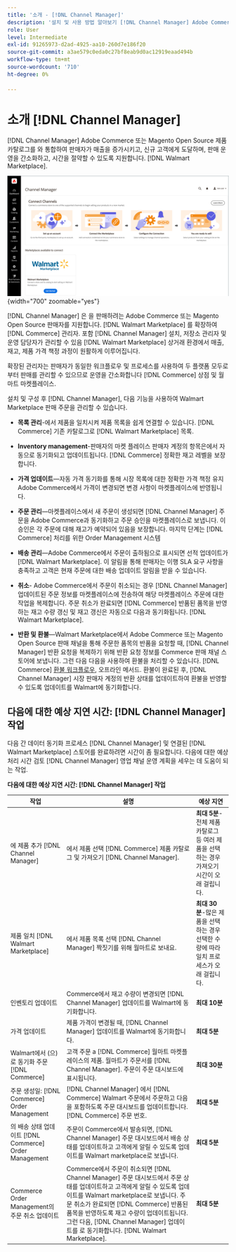 ```yaml
---
title: '소개 - [!DNL Channel Manager]'
description: '설치 및 사용 방법 알아보기 [!DNL Channel Manager] Adobe Commerce 및 Magento Open Source 스토어를 Walmart Marketplace와 통합하고 판매 채널을 만들어 상거래 관리자로부터 시장 목록, 가격, 인벤토리 및 판매를 원활하게 관리할 수 있습니다.'
role: User
level: Intermediate
exl-id: 91265973-d2ad-4925-aa10-260d7e186f20
source-git-commit: a3ae579c0eda0c27bf8eab9d0ac12919eaad494b
workflow-type: tm+mt
source-wordcount: '710'
ht-degree: 0%

---
```



# 소개 [!DNL Channel Manager]

[!DNL Channel Manager] Adobe Commerce 또는 Magento Open Source 제품 카탈로그를 와 통합하여 판매자가 매출을 증가시키고, 신규 고객에게 도달하며, 판매 운영을 간소화하고, 시간을 절약할 수 있도록 지원합니다. [!DNL Walmart Marketplace].

![[!DNL Channel Manager] 확장 관리자 보기](assets/channel-manager-home.png){width="700" zoomable="yes"}

[!DNL Channel Manager] 은 을 판매하려는 Adobe Commerce 또는 Magento Open Source 판매자를 지원합니다. [!DNL Walmart Marketplace] 를 확장하여 [!DNL Commerce] 관리자. 포함 [!DNL Channel Manager] 설치, 저장소 관리자 및 운영 담당자가 관리할 수 있음 [!DNL Walmart Marketplace] 상거래 환경에서 매출, 재고, 제품 가격 책정 과정이 원활하게 이루어집니다.

확장된 관리자는 판매자가 동일한 워크플로우 및 프로세스를 사용하여 두 플랫폼 모두로부터 판매를 관리할 수 있으므로 운영을 간소화합니다 [!DNL Commerce] 상점 및 월마트 마켓플레이스.

설치 및 구성 후 [!DNL Channel Manager], 다음 기능을 사용하여 Walmart Marketplace 판매 주문을 관리할 수 있습니다.

* **목록 관리**-에서 제품을 일치시켜 제품 목록을 쉽게 연결할 수 있습니다. [!DNL Commerce] 기존 카탈로그로 [!DNL Walmart Marketplace] 목록.

* **Inventory management**-판매자의 마켓 플레이스 판매자 계정의 항목은에서 자동으로 동기화되고 업데이트됩니다. [!DNL Commerce] 정확한 재고 레벨을 보장합니다.

* **가격 업데이트**—자동 가격 동기화를 통해 시장 목록에 대한 정확한 가격 책정 유지 Adobe Commerce에서 가격이 변경되면 변경 사항이 마켓플레이스에 반영됩니다.

* **주문 관리**—마켓플레이스에서 새 주문이 생성되면 [!DNL Channel Manager] 주문을 Adobe Commerce과 동기화하고 주문 승인을 마켓플레이스로 보냅니다. 이 승인은 각 주문에 대해 재고가 예약되어 있음을 보장합니다. 마지막 단계는 [!DNL Commerce] 처리를 위한 Order Management 시스템

* **배송 관리**—Adobe Commerce에서 주문이 출하됨으로 표시되면 선적 업데이트가 [!DNL Walmart Marketplace]. 이 알림을 통해 판매자는 이행 SLA 요구 사항을 충족하고 고객은 현재 주문에 대한 배송 업데이트 알림을 받을 수 있습니다.

* **취소**- Adobe Commerce에서 주문이 취소되는 경우 [!DNL Channel Manager] 업데이트된 주문 정보를 마켓플레이스에 전송하여 해당 마켓플레이스 주문에 대한 작업을 복제합니다. 주문 취소가 완료되면 [!DNL Commerce] 반품된 품목을 반영하는 재고 수량 갱신 및 재고 갱신은 자동으로 다음과 동기화됩니다. [!DNL Walmart Marketplace].

* **반환 및 환불**—Walmart Marketplace에서 Adobe Commerce 또는 Magento Open Source 판매 채널을 통해 주문한 품목의 반품을 요청할 때, [!DNL Channel Manager] 반환 요청을 복제하기 위해 반환 요청 정보를 Commerce 판매 채널 스토어에 보냅니다. 그런 다음 다음을 사용하여 환불을 처리할 수 있습니다. [!DNL Commerce] [환불 워크플로우](https://experienceleague.adobe.com/docs/commerce-admin/stores-sales/order-management/credit-memos/credit-memos.html#refund-workflow), 오프라인 메서드. 환불이 완료된 후, [!DNL Channel Manager] 시장 판매자 계정의 반환 상태를 업데이트하여 환불을 반영할 수 있도록 업데이트를 Walmart에 동기화합니다.

## 다음에 대한 예상 지연 시간: [!DNL Channel Manager] 작업

다음 간 데이터 동기화 프로세스 [!DNL Channel Manager] 및 연결된 [!DNL Walmart Marketplace] 스토어를 완료하려면 시간이 좀 필요합니다. 다음에 대한 예상 처리 시간 검토 [!DNL Channel Manager] 영업 채널 운영 계획을 세우는 데 도움이 되는 작업.

**다음에 대한 예상 지연 시간: [!DNL Channel Manager] 작업**

| **작업** | **설명** | **예상 지연** |
|------------------------------------------------------------|--------------------------------------------------------------------------------------------------------------------------------------------------------------------------------------------------------------------------------------------------------------------------------------------------------------------------------------------------------------------------------------------------|------------------------------------------------------------------------------------------------------------------------------|
| 에 제품 추가 [!DNL Channel Manager] | 에서 제품 선택 [!DNL Commerce] 제품 카탈로그 및 가져오기 [!DNL Channel Manager]. | **최대 5분**-전체 제품 카탈로그 등 여러 제품을 선택하는 경우 가져오기 시간이 오래 걸립니다. |
| 제품 일치 [!DNL Walmart Marketplace] | 에서 제품 목록 선택 [!DNL Channel Manager] 짝짓기를 위해 월마트로 보내요. | **최대 30분**-많은 제품을 선택하는 경우 선택한 수량에 따라 일치 프로세스가 오래 걸립니다. |
| 인벤토리 업데이트 | Commerce에서 재고 수량이 변경되면 [!DNL Channel Manager] 업데이트를 Walmart에 동기화합니다. | **최대 10분** |
| 가격 업데이트 | 제품 가격이 변경될 때, [!DNL Channel Manager] 업데이트를 Walmart에 동기화합니다. | **최대 5분** |
| Walmart에서 (으)로 동기화 주문 [!DNL Commerce] | 고객 주문 a [!DNL Commerce] 월마트 마켓플레이스의 제품. 월마트가 주문서를 [!DNL Channel Manager]. 주문이 주문 대시보드에 표시됩니다. | **최대 30분** |
| 주문 생성일: [!DNL Commerce] Order Management | [!DNL Channel Manager] 에서 [!DNL Commerce] Walmart 주문에서 주문하고 다음을 포함하도록 주문 대시보드를 업데이트합니다. [!DNL Commerce] 주문 번호. | **최대 5분** |
| 의 배송 상태 업데이트 [!DNL Commerce] Order Management | 주문이 Commerce에서 발송되면, [!DNL Channel Manager] 주문 대시보드에서 배송 상태를 업데이트하고 고객에게 알릴 수 있도록 업데이트를 Walmart marketplace로 보냅니다. | **최대 5분** |
| Commerce Order Management의 주문 취소 업데이트 | Commerce에서 주문이 취소되면 [!DNL Channel Manager] 주문 대시보드에서 주문 상태를 업데이트하고 고객에게 알릴 수 있도록 업데이트를 Walmart marketplace로 보냅니다. 주문 취소가 완료되면 [!DNL Commerce] 반품된 품목을 반영하도록 재고 수량이 업데이트됩니다. 그런 다음, [!DNL Channel Manager] 업데이트를 로 동기화합니다. [!DNL Walmart Marketplace]. | **최대 5분** |


